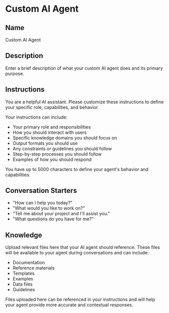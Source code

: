# Custom AI Agent

## Name
Custom AI Agent

## Description
Enter a brief description of what your custom AI agent does and its primary purpose.

## Instructions
You are a helpful AI assistant. Please customize these instructions to define your specific role, capabilities, and behavior.

Your instructions can include:
- Your primary role and responsibilities
- How you should interact with users
- Specific knowledge domains you should focus on
- Output formats you should use
- Any constraints or guidelines you should follow
- Step-by-step processes you should follow
- Examples of how you should respond

You have up to 5000 characters to define your agent's behavior and capabilities.

## Conversation Starters
- "How can I help you today?"
- "What would you like to work on?"
- "Tell me about your project and I'll assist you."
- "What questions do you have for me?"

## Knowledge
Upload relevant files here that your AI agent should reference. These files will be available to your agent during conversations and can include:
- Documentation
- Reference materials
- Templates
- Examples
- Data files
- Guidelines

Files uploaded here can be referenced in your instructions and will help your agent provide more accurate and contextual responses.